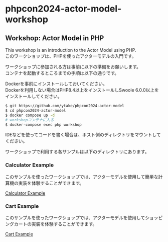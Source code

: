 # phpcon2024-actor-model-workshop

## Workshop: Actor Model in PHP

This workshop is an introduction to the Actor Model using PHP.  
このワークショップは、PHPを使ったアクターモデルの入門です。  

ワークショップに参加される方は事前に以下の準備をお願いします。  
コンテナを起動するところまでの手順は以下の通りです。  

Dockerを事前にインストールしておいてください。  
Dockerを利用しない場合はPHP8.4以上をインストールしSwoole 6.0.0以上をインストールしてください。

```bash
$ git https://github.com/ytake/phpcon2024-actor-model
$ cd phpcon2024-actor-model
$ docker compose up -d
# workshopコンテナに入る
$ docker-compose exec php workshop
```

IDEなどを使ってコードを書く場合は、ホスト側のディレクトリをマウントしてください。    

ワークショップで利用する各サンプルは以下のディレクトリにあります。

### Calculator Example

このサンプルを使ったワークショップでは、アクターモデルを使用して簡単な計算機の実装を体験することができます。

[Calculator Example](calculator/readme.md)

### Cart Example

このサンプルを使ったワークショップでは、アクターモデルを使用してショッピングカートの実装を体験することができます。

[Cart Example](cart/readme.md)

